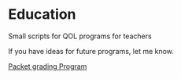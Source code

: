 # Education
Small scripts for QOL programs for teachers

If you have ideas for future programs, let me know.

[Packet grading Program](https://plaknazaxm-education-gradingpacket-grading-yh2wvm.streamlit.app/)
